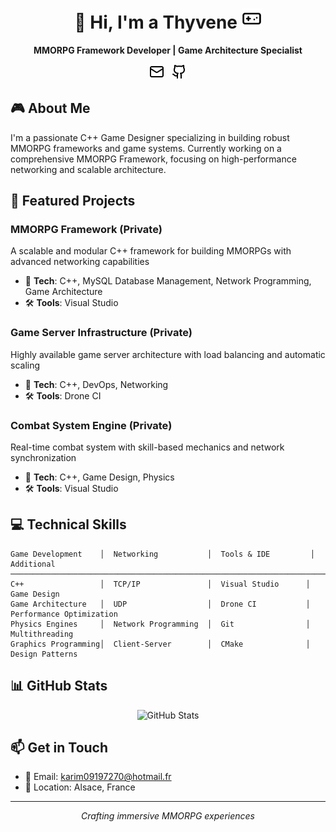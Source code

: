 <h1 align="center">
  👋 Hi, I'm a Thyvene
  <img src="https://raw.githubusercontent.com/lucide-icons/lucide/main/icons/gamepad.svg" width="32" height="32" alt="gamepad" />
</h1>

<p align="center">
  <strong>MMORPG Framework Developer | Game Architecture Specialist</strong>
</p>

<p align="center">
  <a href="mailto:karim09197270@hotmail.fr"><img src="https://raw.githubusercontent.com/lucide-icons/lucide/main/icons/mail.svg" width="24" height="24" alt="Email"></a>&nbsp;&nbsp;
  <a href="https://github.com/Thyvene"><img src="https://raw.githubusercontent.com/lucide-icons/lucide/main/icons/github.svg" width="24" height="24" alt="GitHub"></a>
</p>

## 🎮 About Me

I'm a passionate C++ Game Designer specializing in building robust MMORPG frameworks and game systems. Currently working on a comprehensive MMORPG Framework, focusing on high-performance networking and scalable architecture.

## 🚀 Featured Projects

### MMORPG Framework (Private)
A scalable and modular C++ framework for building MMORPGs with advanced networking capabilities
- 🔧 **Tech**: C++, MySQL Database Management, Network Programming, Game Architecture
- 🛠️ **Tools**: Visual Studio

### Game Server Infrastructure (Private)
Highly available game server architecture with load balancing and automatic scaling
- 🔧 **Tech**: C++, DevOps, Networking
- 🛠️ **Tools**: Drone CI

### Combat System Engine (Private)
Real-time combat system with skill-based mechanics and network synchronization
- 🔧 **Tech**: C++, Game Design, Physics
- 🛠️ **Tools**: Visual Studio

## 💻 Technical Skills

```
Game Development    │  Networking           │  Tools & IDE         │  Additional
──────────────────────────────────────────────────────────────────────────────
C++                 │  TCP/IP               │  Visual Studio      │  Game Design
Game Architecture   │  UDP                  │  Drone CI           │  Performance Optimization
Physics Engines     │  Network Programming  │  Git                │  Multithreading
Graphics Programming│  Client-Server        │  CMake              │  Design Patterns 
```

## 📊 GitHub Stats

<p align="center">
  <img src="https://github-readme-stats.vercel.app/api?username=thyvene&include_all_commits=true&show=reviews,discussions_started,discussions_answered,prs_merged&show_icons=true&theme=dark" alt="GitHub Stats" />
</p>

## 📫 Get in Touch

- 📧 Email: karim09197270@hotmail.fr
- 📍 Location: Alsace, France

---

<p align="center">
  <i>Crafting immersive MMORPG experiences</i>
</p>
